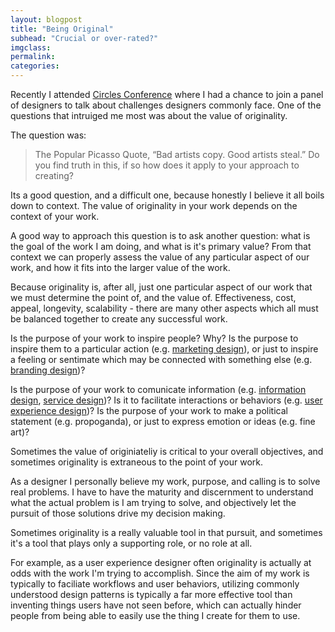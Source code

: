 ```yaml
---
layout: blogpost
title: "Being Original"
subhead: "Crucial or over-rated?"
imgclass:
permalink:
categories:
---
```


Recently I attended [Circles Conference](http://circlesconference.com/) where I had a chance to join a panel of designers to talk about challenges designers commonly face. One of the questions that intruiged me most was about the value of originality.

The question was: 

>The Popular Picasso Quote, “Bad artists copy. Good artists steal.” Do you find truth in this, if so how does it apply to your approach to creating?

Its a good question, and a difficult one, because honestly I believe it all boils down to context. The value of originality in your work depends on the context of your work.

A good way to approach this question is to ask another question: what is the goal of the work I am doing, and what is it's primary value? From that context we can properly assess the value of any particular aspect of our work, and how it fits into the larger value of the work.

Because originality is, after all, just one particular aspect of our work that we must determine the point of, and the value of. Effectiveness, cost, appeal, longevity, scalability - there are many other aspects which all must be balanced together to create any successful work.

Is the purpose of your work to inspire people? Why? Is the purpose to inspire them to a particular action (e.g. [marketing design](http://en.wikipedia.org/wiki/Visual_marketing)), or just to inspire a feeling or sentimate which may be connected with something else (e.g. [branding design](http://en.wikipedia.org/wiki/Corporate_identity))?

Is the purpose of your work to comunicate information (e.g. [information design](http://en.wikipedia.org/wiki/Information_design), [service design](http://en.wikipedia.org/wiki/Service_design))? Is it to facilitate interactions or behaviors (e.g. [user experience design](http://en.wikipedia.org/wiki/User_experience_design))? Is the purpose of your work to make a political statement (e.g. propoganda), or just to express emotion or ideas (e.g. fine art)?

Sometimes the value of originiateliy is critical to your overall objectives, and sometimes originality is extraneous to the point of your work.

As a designer I personally believe my work, purpose, and calling is to solve real problems. I have to have the maturity and discernment to understand what the actual problem is I am trying to solve, and objectively let the pursuit of those solutions drive my decision making.

Sometimes originality is a really valuable tool in that pursuit, and sometimes it's a tool that plays only a supporting role, or no role at all.

For example, as a user experience designer often originality is actually at odds with the work I'm trying to accomplish. Since the aim of my work is typically to faciliate workflows and user behaviors, utilizing commonly understood design patterns is typically a far more effective tool than inventing things users have not seen before, which can actually hinder people from being able to easily use the thing I create for them to use.